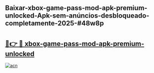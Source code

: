 ## Baixar-xbox-game-pass-mod-apk-premium-unlocked-Apk-sem-anúncios-desbloqueado-completamente-2025-#48w8p

# <h2><a href="https://ainizakaria.my?title=xbox-game-pass-mod-apk-premium-unlocked&ref=22M">🔗👉 🔴 xbox-game-pass-mod-apk-premium-unlocked</a></h2>

[![acn](https://github.com/user-attachments/assets/0f9c940e-d8b0-45ae-aac7-cd30a18b3e1c)](https://ainizakaria.my?title=xbox-game-pass-mod-apk-premium-unlocked&ref=22M)

